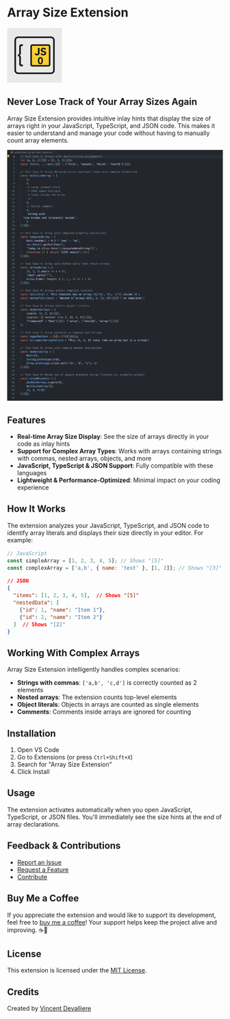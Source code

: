 # Array Size Extension

<img src="https://raw.githubusercontent.com/VincentBoillotDevalliere/array-manager-extension/master/assets/icon.png" alt="Array Size Extension Logo" width="128" height="128">

## Never Lose Track of Your Array Sizes Again

Array Size Extension provides intuitive inlay hints that display the size of arrays right in your JavaScript, TypeScript, and JSON code. This makes it easier to understand and manage your code without having to manually count array elements.

<img src="https://raw.githubusercontent.com/VincentBoillotDevalliere/array-manager-extension/master/assets/demo-screenshot.png" alt="Demo Screenshot" width="700">

## Features

- **Real-time Array Size Display**: See the size of arrays directly in your code as inlay hints
- **Support for Complex Array Types**: Works with arrays containing strings with commas, nested arrays, objects, and more
- **JavaScript, TypeScript & JSON Support**: Fully compatible with these languages
- **Lightweight & Performance-Optimized**: Minimal impact on your coding experience

## How It Works

The extension analyzes your JavaScript, TypeScript, and JSON code to identify array literals and displays their size directly in your editor. For example:

```javascript
// JavaScript
const simpleArray = [1, 2, 3, 4, 5]; // Shows "[5]"
const complexArray = ['a,b', { name: 'test' }, [1, 2]]; // Shows "[3]"
```

```json
// JSON
{
  "items": [1, 2, 3, 4, 5],  // Shows "[5]"
  "nestedData": [
    {"id": 1, "name": "Item 1"},
    {"id": 2, "name": "Item 2"}
  ]  // Shows "[2]"
}
```

## Working With Complex Arrays

Array Size Extension intelligently handles complex scenarios:

- **Strings with commas**: `['a,b', 'c,d']` is correctly counted as 2 elements
- **Nested arrays**: The extension counts top-level elements
- **Object literals**: Objects in arrays are counted as single elements
- **Comments**: Comments inside arrays are ignored for counting

## Installation

1. Open VS Code
2. Go to Extensions (or press `Ctrl+Shift+X`)
3. Search for "Array Size Extension"
4. Click Install

## Usage

The extension activates automatically when you open JavaScript, TypeScript, or JSON files. You'll immediately see the size hints at the end of array declarations.

## Feedback & Contributions

- [Report an Issue](https://github.com/VincentBoillotDevalliere/array-size-extension/issues)
- [Request a Feature](https://github.com/VincentBoillotDevalliere/array-size-extension/issues)
- [Contribute](https://github.com/VincentBoillotDevalliere/array-size-extension)

## Buy Me a Coffee
If you appreciate the extension and would like to support its development, feel free to [buy me a coffee](https://buymeacoffee.com/vincentboillotdevalliere)! Your support helps keep the project alive and improving. ☕💖


## License

This extension is licensed under the [MIT License](LICENSE).

## Credits

Created by [Vincent Devalliere](https://github.com/VincentBoillotDevalliere)